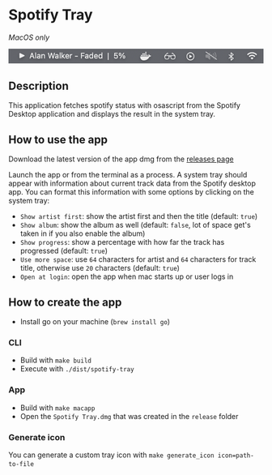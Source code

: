 # Spotify Tray

_MacOS only_

![preview](./preview.png)

## Description

This application fetches spotify status with osascript from the Spotify Desktop application and displays the result in the system tray.

## How to use the app

Download the latest version of the app dmg from the [releases page](https://github.com/aaronhallaert/spotify-tray/releases)

Launch the app or from the terminal as a process. A system tray should appear with information about current track data from the Spotify desktop app. You can format this information with some options by clicking on the system tray:

- `Show artist first`: show the artist first and then the title (default: `true`)
- `Show album`: show the album as well (default: `false`, lot of space get's taken in if you also enable the album)
- `Show progress`: show a percentage with how far the track has progressed (default: `true`)
- `Use more space`: use `64` characters for artist and `64` characters for track title, otherwise use `20` characters (default: `true`)
- `Open at login`: open the app when mac starts up or user logs in

## How to create the app

- Install go on your machine (`brew install go`)

### CLI

- Build with `make build`
- Execute with `./dist/spotify-tray`

### App

- Build with `make macapp`
- Open the `Spotify Tray.dmg` that was created in the `release` folder

### Generate icon

You can generate a custom tray icon with `make generate_icon icon=path-to-file`
